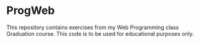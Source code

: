 # ProgWeb

This repository contains exercises from my Web Programming class
Graduation course. This code is to be used for educational purposes only.
